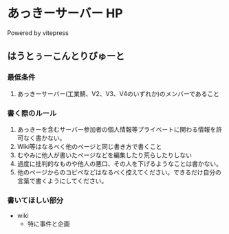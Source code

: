 # あっきーサーバー HP
Powered by vitepress
## はうとぅーこんとりびゅーと
### 最低条件
1. あっきーサーバー(工業鯖、V2、V3、V4のいずれか)のメンバーであること
### 書く際のルール
1. あっきーを含むサーバー参加者の個人情報等プライベートに関わる情報を許可なく書かない。
2. Wiki等はなるべく他のページと同じ書き方で書くこと
3. むやみに他人が書いたページなどを編集したり荒らしたりしない
4. 過度に批判的なものや他人の悪口、その人を下げるようなことは書かない。
5. 他のページからのコピペなどはなるべく控えてください。できるだけ自分の言葉で書くようにしてください。
### 書いてほしい部分
- wiki
   - 特に事件と企画
